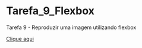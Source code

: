 # Tarefa_9_Flexbox
Tarefa 9 - Reproduzir uma imagem utilizando flexbox


<a href="https://lucienelima8.github.io/Tarefa_9_Flexbox/" target="_blank">Clique aqui</a>